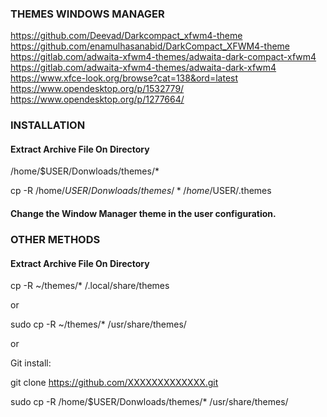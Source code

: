 ### THEMES WINDOWS MANAGER
https://github.com/Deevad/Darkcompact_xfwm4-theme
https://github.com/enamulhasanabid/DarkCompact_XFWM4-theme
https://gitlab.com/adwaita-xfwm4-themes/adwaita-dark-compact-xfwm4
https://gitlab.com/adwaita-xfwm4-themes/adwaita-dark-xfwm4
https://www.xfce-look.org/browse?cat=138&ord=latest
https://www.opendesktop.org/p/1532779/
https://www.opendesktop.org/p/1277664/

### INSTALLATION

#### Extract Archive File On Directory 

/home/$USER/Donwloads/themes/*

cp -R /home/$USER/Donwloads/themes/* /home/$USER/.themes

#### Change the Window Manager theme in the user configuration.


### OTHER METHODS

#### Extract Archive File On Directory 

cp -R ~/themes/* /.local/share/themes

or

sudo cp -R ~/themes/* /usr/share/themes/

or

Git install:

git clone https://github.com/XXXXXXXXXXXXX.git

sudo cp -R /home/$USER/Donwloads/themes/* /usr/share/themes/

